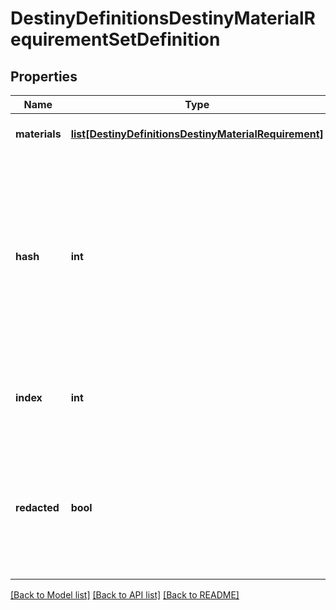 # DestinyDefinitionsDestinyMaterialRequirementSetDefinition

## Properties
Name | Type | Description | Notes
------------ | ------------- | ------------- | -------------
**materials** | [**list[DestinyDefinitionsDestinyMaterialRequirement]**](DestinyDefinitionsDestinyMaterialRequirement.md) | The list of all materials that are required. | [optional] 
**hash** | **int** | The unique identifier for this entity.  Guaranteed to be unique for the type of entity, but not globally.  When entities refer to each other in Destiny content, it is this hash that they are referring to. | [optional] 
**index** | **int** | The index of the entity as it was found in the investment tables. | [optional] 
**redacted** | **bool** | If this is true, then there is an entity with this identifier/type combination, but BNet isnot yet allowed to show it.  Sorry! | [optional] 

[[Back to Model list]](../README.md#documentation-for-models) [[Back to API list]](../README.md#documentation-for-api-endpoints) [[Back to README]](../README.md)


